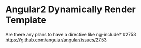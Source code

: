 Angular2 Dynamically Render Template
====================================

 Are there any plans to have a directive like ng-include? #2753     https://github.com/angular/angular/issues/2753